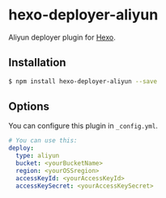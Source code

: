 # hexo-deployer-aliyun

Aliyun deployer plugin for [Hexo](http://hexo.io/).

## Installation

``` bash
$ npm install hexo-deployer-aliyun --save
```

## Options

You can configure this plugin in `_config.yml`.

``` yaml
# You can use this:
deploy:
  type: aliyun
  bucket: <yourBucketName>
  region: <yourOSSregion>
  accessKeyId: <yourAccessKeyId>
  accessKeySecret: <yourAccessKeySecret>
```
